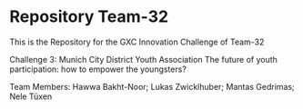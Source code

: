 # Repository Team-32

This is the Repository for the GXC Innovation Challenge of Team-32 

Challenge 3: Munich City District Youth Association
The future of youth participation: how to empower the youngsters?

Team Members: Hawwa Bakht-Noor; Lukas Zwicklhuber; Mantas Gedrimas; Nele Tüxen
